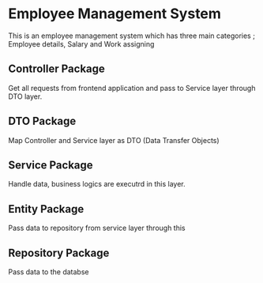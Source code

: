 # Employee Management System
This is an employee management system which has three main categories ; Employee details, Salary and Work assigning

## Controller Package
Get all requests from frontend application and pass to Service layer through DTO layer.

## DTO Package
Map Controller and Service layer as DTO (Data Transfer Objects)

## Service Package
Handle data, business logics are executrd in this layer.

## Entity Package
Pass data to repository from service layer through this

## Repository Package
Pass data to the databse
